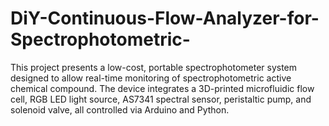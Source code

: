 # DiY-Continuous-Flow-Analyzer-for-Spectrophotometric-
This project presents a low-cost, portable spectrophotometer system designed to allow real-time monitoring of spectrophotometric active chemical compound. The device integrates a 3D-printed microfluidic flow cell, RGB LED light source, AS7341 spectral sensor, peristaltic pump, and solenoid valve, all controlled via Arduino and Python. 


